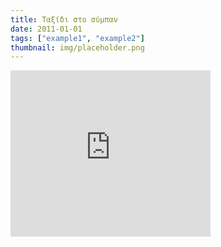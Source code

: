 ```yaml
---
title: Ταξίδι στο σύμπαν
date: 2011-01-01
tags: ["example1", "example2"]
thumbnail: img/placeholder.png
---
```

<iframe allowfullscreen="true" webkitallowfullscreen="true" mozallowfullscreen="true" width="320" height="266" src="https://www.youtube.com/embed/17jymDn0W6U?feature=player_embedded" frameborder="0"></iframe>
